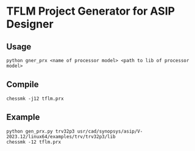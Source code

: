 # TFLM Project Generator for ASIP Designer

## Usage

```
python gner_prx <name of processor model> <path to lib of processor model>
```

## Compile

```
chessmk -j12 tflm.prx
```

## Example

```
python gen_prx.py trv32p3 usr/cad/synopsys/asip/V-2023.12/linux64/examples/trv/trv32p3/lib
chessmk -12 tflm.prx
```
